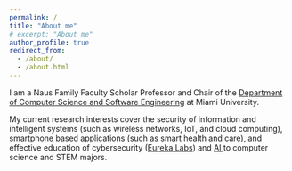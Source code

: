 ```yaml
---
permalink: /
title: "About me"
# excerpt: "About me"
author_profile: true
redirect_from: 
  - /about/
  - /about.html
---
```


I am a Naus Family Faculty Scholar Professor and Chair of the <a href="https://miamioh.edu/cec/departments/computer-science-software-engineering/index.html" target="_blank">Department of Computer Science and Software Engineering</a> at Miami University.

My current research interests cover the security of information and intelligent systems (such as wireless networks, IoT, and cloud computing), smartphone based applications (such as smart health and care), and effective education of cybersecurity (<a href="https://eurekalabs.net/" target="_blank">Eureka Labs</a>) and <a href="https://ai.tcu.edu/" target="_blank"> AI </a> to computer science and STEM majors.

